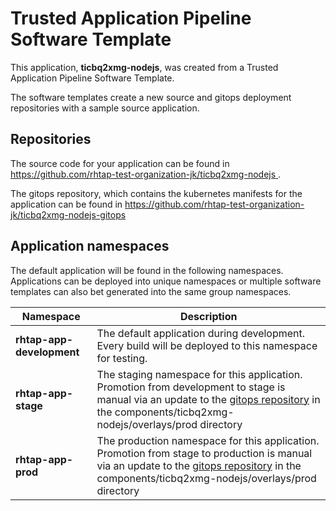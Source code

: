 # Trusted Application Pipeline Software Template

This application, **ticbq2xmg-nodejs**, was created from a Trusted Application Pipeline Software Template.

The software templates create a new source and gitops deployment repositories with a sample source application. 

## Repositories

The source code for your application can be found in [https://github.com/rhtap-test-organization-jk/ticbq2xmg-nodejs ](https://github.com/rhtap-test-organization-jk/ticbq2xmg-nodejs ).
 
The gitops repository, which contains the kubernetes manifests for the application can be found in 
[https://github.com/rhtap-test-organization-jk/ticbq2xmg-nodejs-gitops ](https://github.com/rhtap-test-organization-jk/ticbq2xmg-nodejs-gitops ) 

## Application namespaces 

The default application will be found in the following namespaces. Applications can be deployed into unique namespaces or multiple software templates can also bet generated into the same group namespaces.  

|  Namespace   |  Description   |  
| -------- | -------- |   
| **rhtap-app-development** | The default application during development. Every build will be deployed to this namespace for testing. | 
| **rhtap-app-stage** | The staging namespace for this application. Promotion from development to stage is manual via an update to the [gitops repository](https://github.com/rhtap-test-organization-jk/ticbq2xmg-nodejs-gitops ) in the components/ticbq2xmg-nodejs/overlays/prod directory |  
| **rhtap-app-prod** | The production namespace for this application. Promotion from stage to production is manual via an update to the [gitops repository](https://github.com/rhtap-test-organization-jk/ticbq2xmg-nodejs-gitops ) in the components/ticbq2xmg-nodejs/overlays/prod directory | 